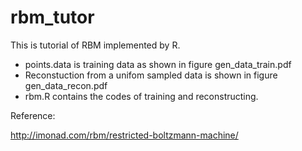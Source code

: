 rbm_tutor
=========

This is tutorial of RBM implemented by R. 

* points.data is training data as shown in figure gen_data_train.pdf
* Reconstuction from a unifom sampled data is shown in figure gen_data_recon.pdf
* rbm.R contains the codes of training and reconstructing.


Reference:

http://imonad.com/rbm/restricted-boltzmann-machine/
